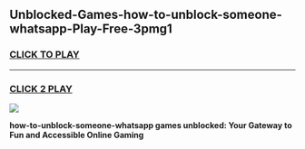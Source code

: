
## Unblocked-Games-how-to-unblock-someone-whatsapp-Play-Free-3pmg1
<h3>
<a href="https://premium76.site?title=how-to-unblock-someone-whatsapp&ref=23A">CLICK TO PLAY</a></h3>
<hr>

<h3>
<a href="https://premium76.site?title=how-to-unblock-someone-whatsapp&ref=23A">CLICK 2 PLAY</a>
  
</h3>

<a href="https://premium76.site?title=how-to-unblock-someone-whatsapp&ref=23A"><img src="https://clearcache.store/games.png"></a>


**how-to-unblock-someone-whatsapp games unblocked: Your Gateway to Fun and Accessible Online Gaming**
